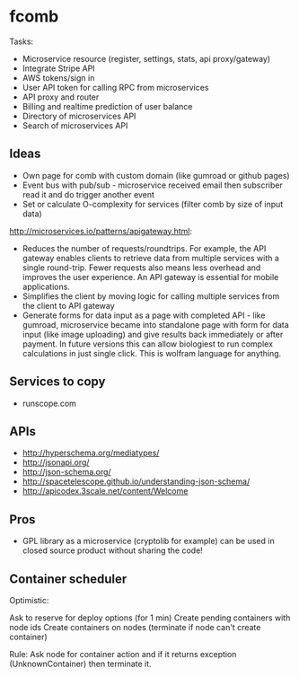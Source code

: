 # fcomb

Tasks:

* Microservice resource (register, settings, stats, api proxy/gateway)
* Integrate Stripe API
* AWS tokens/sign in
* User API token for calling RPC from microservices
* API proxy and router
* Billing and realtime prediction of user balance
* Directory of microservices API
* Search of microservices API



## Ideas

* Own page for comb with custom domain (like gumroad or github pages)
* Event bus with pub/sub - microservice received email then subscriber read it and do trigger another event
* Set or calculate O-complexity for services (filter comb by size of input data)

http://microservices.io/patterns/apigateway.html:

* Reduces the number of requests/roundtrips. For example, the API gateway enables clients to retrieve data from multiple services with a single round-trip. Fewer requests also means less overhead and improves the user experience. An API gateway is essential for mobile applications.
* Simplifies the client by moving logic for calling multiple services from the client to API gateway
* Generate forms for data input as a page with completed API - like gumroad, microservice became into standalone page with form for data input (like image uploading) and give results back immediately or after payment. In future versions this can allow biologiest to run complex calculations in just single click. This is wolfram language for anything.


## Services to copy

* runscope.com


## APIs

* http://hyperschema.org/mediatypes/
* http://jsonapi.org/
* http://json-schema.org/
* http://spacetelescope.github.io/understanding-json-schema/
* http://apicodex.3scale.net/content/Welcome


## Pros

* GPL library as a microservice (cryptolib for example) can be used in closed source product without sharing the code!

## Container scheduler

Optimistic:

Ask to reserve for deploy options (for 1 min)
Create pending containers with node ids
Create containers on nodes (terminate if node can't create container)

Rule:
Ask node for container action and if it returns exception (UnknownContainer) then terminate it.
